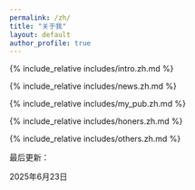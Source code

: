 ```yaml
---
permalink: /zh/
title: "关于我"
layout: default
author_profile: true
---
```


<span class='anchor' id='about-me'></span>

{% include_relative includes/intro.zh.md %}

{% include_relative includes/news.zh.md %}

{% include_relative includes/my_pub.zh.md %}

{% include_relative includes/honers.zh.md %}

{% include_relative includes/others.zh.md %}

最后更新：

2025年6月23日 